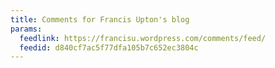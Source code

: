 ```yaml
---
title: Comments for Francis Upton's blog
params:
  feedlink: https://francisu.wordpress.com/comments/feed/
  feedid: d840cf7ac5f77dfa105b7c652ec3804c
---
```

